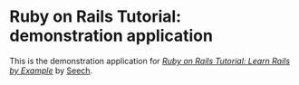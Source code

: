 # Ruby on Rails Tutorial: demonstration application

This is the demonstration application for [*Ruby on Rails Tutorial: Learn Rails by Example*](http://railstutorial.org/) by [Seech](http://michaelhartl.com/).